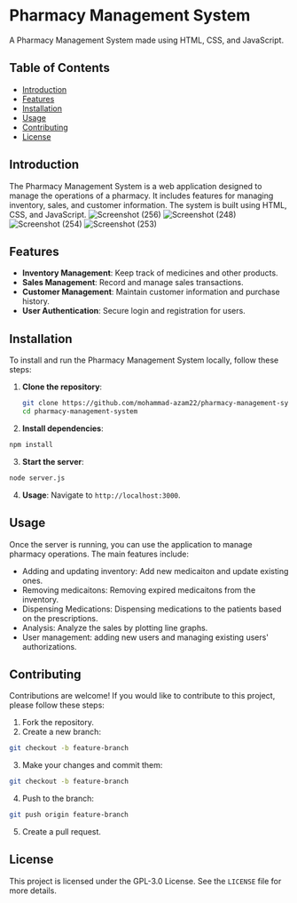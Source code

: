 # Pharmacy Management System

A Pharmacy Management System made using HTML, CSS, and JavaScript.

## Table of Contents
- [Introduction](#introduction)
- [Features](#features)
- [Installation](#installation)
- [Usage](#usage)
- [Contributing](#contributing)
- [License](#license)

## Introduction
The Pharmacy Management System is a web application designed to manage the operations of a pharmacy. It includes features for managing inventory, sales, and customer information. The system is built using HTML, CSS, and JavaScript.
![Screenshot (256)](https://github.com/user-attachments/assets/ab886a3f-6b1d-4df6-ba60-4e115a9311e9)
![Screenshot (248)](https://github.com/user-attachments/assets/cdbfc61e-f5b9-420b-b28f-f031bf9bc3d5)
![Screenshot (254)](https://github.com/user-attachments/assets/4726c9f5-6fa2-4404-8a32-c4fc10f44be7)
![Screenshot (253)](https://github.com/user-attachments/assets/1c3a82b6-434f-4ea9-ba32-23031c11f5b0)


## Features
- **Inventory Management**: Keep track of medicines and other products.
- **Sales Management**: Record and manage sales transactions.
- **Customer Management**: Maintain customer information and purchase history.
- **User Authentication**: Secure login and registration for users.

## Installation
To install and run the Pharmacy Management System locally, follow these steps:

1. **Clone the repository**:
   ```bash
   git clone https://github.com/mohammad-azam22/pharmacy-management-system.git
   cd pharmacy-management-system
   ```
2. **Install dependencies**:
```bash
npm install
```
3. **Start the server**:
```bash
node server.js
```
4. **Usage**: Navigate to `http://localhost:3000`.
## Usage
Once the server is running, you can use the application to manage pharmacy operations. The main features include:

- Adding and updating inventory: Add new medicaiton and update existing ones.
- Removing medicaitons: Removing expired medicaitons from the inventory.
- Dispensing Medications: Dispensing medications to the patients based on the prescriptions.
- Analysis: Analyze the sales by plotting line graphs.
- User management: adding new users and managing existing users' authorizations.

## Contributing
Contributions are welcome! If you would like to contribute to this project, please follow these steps:

1. Fork the repository.
2. Create a new branch:
```bash
git checkout -b feature-branch
```
3. Make your changes and commit them:
```bash
git checkout -b feature-branch
```
4. Push to the branch:
```bash
git push origin feature-branch
```
5. Create a pull request.

## License
This project is licensed under the GPL-3.0 License. See the `LICENSE` file for more details.

